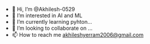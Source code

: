 - 👋 Hi, I’m @Akhilesh-0529
- 👀 I’m interested in AI and ML
- 🌱 I’m currently learning pyhton...
- 💞️ I’m looking to collaborate on ...
- 📫 How to reach me akhileshyerram2006@gmail.com

<!---
Akhilesh-0529/Akhilesh-0529 is a ✨ special ✨ repository because its `README.md` (this file) appears on your GitHub profile.
You can click the Preview link to take a look at your changes.
--->
